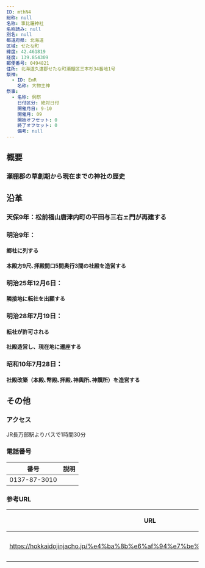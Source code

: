 ```yaml
---
ID: mthN4
総称: null
名称: 事比羅神社
名称読み: null
別名: null
都道府県: 北海道
区域: せたな町
緯度: 42.461819
経度: 139.854309
郵便番号: 0494821
住所: 北海道久遠郡せたな町瀬棚区三本杉34番地1号
祭神:
  - ID: EmR
    名称: 大物主神
祭事:
  - 名称: 例祭
    日付区分: 絶対日付
    開催月日: 9-10
    開催月: 09
    開始オフセット: 0
    終了オフセット: 0
    備考: null
---
```


## 概要

### 瀬棚郡の草創期から現在までの神社の歴史

## 沿革

### 天保9年：松前福山唐津内町の平田与三右ェ門が再建する

### 明治9年：

#### 郷社に列する

#### 本殿方9尺､拝殿間口5間奥行3間の社殿を造営する

### 明治25年12月6日：

#### 隣接地に転社を出願する

### 明治28年7月19日：

#### 転社が許可される

#### 社殿造営し、現在地に遷座する

### 昭和10年7月28日：

#### 社殿改築（本殿､幣殿､拝殿､神輿所､神饌所）を造営する

## その他

### アクセス

JR長万部駅よりバスで1時間30分

### 電話番号

| 番号         | 説明 |
| ------------ | ---- |
| 0137-87-3010 |      |

### 参考URL

| URL                                                                        | 説明   |
| -------------------------------------------------------------------------- | ------ |
| https://hokkaidojinjacho.jp/%e4%ba%8b%e6%af%94%e7%be%85%e7%a5%9e%e7%a4%be/ | 神社庁 |
